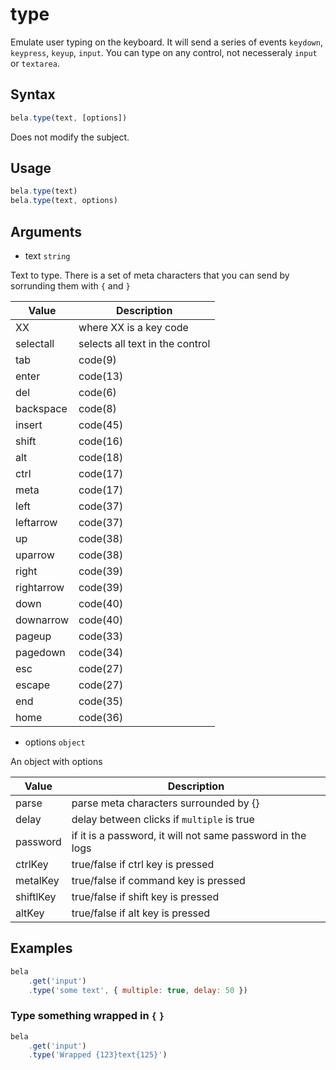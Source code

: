 # type

Emulate user typing on the keyboard. It will send a series of events `keydown`, `keypress`, `keyup`, `input`. You can type on any control, not necesseraly `input` or `textarea`.

## Syntax

```js
bela.type(text, [options])
```
Does not modify the subject.

## Usage

```js
bela.type(text)
bela.type(text, options)
```

## Arguments

- text `string`

Text to type. There is a set of meta characters that you can send by sorrunding them with `{` and `}`

| Value | Description |
| ----- | ----------- |
| XX             | where XX is a key code |
| selectall      | selects all text in the control |
| tab            | code(9) |
| enter          | code(13) |
| del            | code(6) |
| backspace      | code(8) |
| insert         | code(45) |
| shift          | code(16) |
| alt            | code(18) |
| ctrl           | code(17) |
| meta           | code(17) |
| left           | code(37) |
| leftarrow      | code(37) |
| up             | code(38) |
| uparrow        | code(38) |
| right          | code(39) |
| rightarrow     | code(39) |
| down           | code(40) |
| downarrow      | code(40) |
| pageup         | code(33) |
| pagedown       | code(34) |
| esc            | code(27) |
| escape         | code(27) |
| end            | code(35) |
| home           | code(36) |

- options `object`

An object with options

| Value | Description |
| ----- | ----------- |
| parse | parse meta characters surrounded by {} |
| delay | delay between clicks if `multiple` is true |
| password | if it is a password, it will not same password in the logs |
| ctrlKey | true/false if ctrl key is pressed |
| metalKey | true/false if command key is pressed |
| shiftlKey | true/false if shift key is pressed |
| altKey | true/false if alt key is pressed |

## Examples

```js
bela
    .get('input')
    .type('some text', { multiple: true, delay: 50 })
```

### Type something wrapped in `{` `}`

```js
bela
    .get('input')
    .type('Wrapped {123}text{125}')
```
